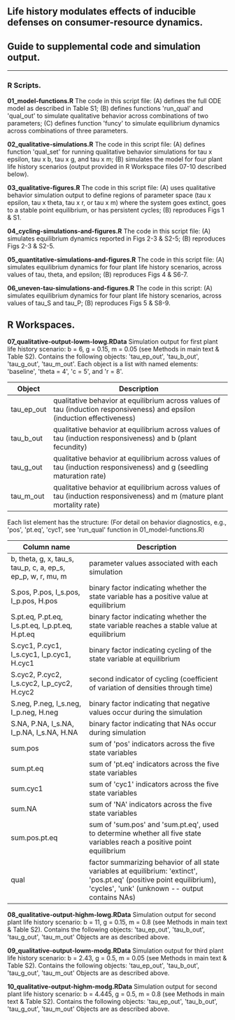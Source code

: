## Life history modulates effects of inducible defenses on consumer-resource dynamics.
## Guide to supplemental code and simulation output.
---

### R Scripts.
**01_model-functions.R**
The code in this script file:
(A) defines the full ODE model as described in Table S1;
(B) defines functions 'run_qual' and 'qual_out' to simulate qualitative behavior across combinations of two parameters;
\(C\) defines function 'funcy' to simulate equilibrium dynamics across combinations of three parameters.

**02_qualitative-simulations.R**
The code in this script file:
(A) defines function 'qual_set' for running qualitative behavior simulations for tau x epsilon, tau x b, tau x g, and tau x m;
(B) simulates the model for four plant life history scenarios (output provided in R Workspace files 07-10 described below).

**03_qualitative-figures.R**
The code in this script file:
(A) uses qualitative behavior simulation output to define regions of parameter space (tau x epsilon, tau x theta, tau x r, or tau x m) where the system goes extinct, goes to a stable point equilibrium, or has persistent cycles;
(B) reproduces Figs 1 & S1.

**04_cycling-simulations-and-figures.R**
The code in this script file:
(A) simulates equilibrium dynamics reported in Figs 2-3 & S2-5;
(B) reproduces Figs 2-3 & S2-5.

**05_quantitative-simulations-and-figures.R**
The code in this script file:
(A) simulates equilibrium dynamics for four plant life history scenarios, across values of tau, theta, and epsilon;
(B) reproduces Figs 4 & S6-7.

**06_uneven-tau-simulations-and-figures.R**
The code in this script:
(A) simulates equilibrium dynamics for four plant life history scenarios, across values of tau_S and tau_P;
(B) reproduces Figs 5 & S8-9.


## R Workspaces.
**07_qualitative-output-lowm-lowg.RData**
Simulation output for first plant life history scenario: b = 6, g = 0.15, m = 0.05 (see Methods in main text & Table S2).
Contains the following objects: 'tau_ep_out', 'tau_b_out', 'tau_g_out', 'tau_m_out'. Each object is a list with named elements: 'baseline', 'theta = 4', 'c = 5', and 'r = 8'.

| Object | Description |  
| ------ | ----------- |  
| tau_ep_out | qualitative behavior at equilibrium across values of tau (induction responsiveness) and epsilon (induction effectiveness) |
| tau_b_out | qualitative behavior at equilibrium across values of tau (induction responsiveness) and b (plant fecundity) |
| tau_g_out | qualitative behavior at equilibrium across values of tau (induction responsiveness) and g (seedling maturation rate) |
| tau_m_out | qualitative behavior at equilibrium across values of tau (induction responsiveness) and m (mature plant mortality rate) |

Each list element has the structure:
(For detail on behavior diagnostics, e.g., 'pos', 'pt.eq', 'cyc1', see 'run_qual' function in 01_model-functions.R)

| Column name | Description |   
| ----------- | ----------- | 
| b, theta, g, x, tau_s, tau_p, c, a, ep_s, ep_p, w, r, mu, m | parameter values associated with each simulation |
| S.pos, P.pos, I_s.pos, I_p.pos, H.pos | binary factor indicating whether the state variable has a positive value at equilibrium |
| S.pt.eq, P.pt.eq, I_s.pt.eq, I_p.pt.eq, H.pt.eq | binary factor indicating whether the state variable reaches a stable value at equilibrium |
| S.cyc1, P.cyc1, I_s.cyc1, I_p.cyc1, H.cyc1 | binary factor indicating cycling of the state variable at equilibrium |
| S.cyc2, P.cyc2, I_s.cyc2, I_p_cyc2, H.cyc2 | second indicator of cycling (coefficient of variation of densities through time) |
| S.neg, P.neg, I_s.neg, I_p.neg, H.neg | binary factor indicating that negative values occur during the simulation |
| S.NA, P.NA, I_s.NA, I_p.NA, I_s.NA, H.NA | binary factor indicating that NAs occur during simulation |
| sum.pos | sum of 'pos' indicators across the five state variables |
| sum.pt.eq | sum of 'pt.eq' indicators across the five state variables |
| sum.cyc1 | sum of 'cyc1' indicators across the five state variables |
| sum.NA | sum of 'NA' indicators across the five state variables |
| sum.pos.pt.eq | sum of 'sum.pos' and 'sum.pt.eq', used to determine whether all five state variables reach a positive point equilibrium |
| qual | factor summarizing behavior of all state variables at equilibrium: 'extinct', 'pos.pt.eq' (positive point equilibrium), 'cycles', 'unk' (unknown -- output contains NAs) |

**08_qualitative-output-highm-lowg.RData**
Simulation output for second plant life history scenario: b = 11, g = 0.15, m = 0.8 (see Methods in main text & Table S2).
Contains the following objects: 'tau_ep_out', 'tau_b_out', 'tau_g_out', 'tau_m_out'
Objects are as described above.

**09_qualitative-output-lowm-modg.RData**
Simulation output for third plant life history scenario: b = 2.43, g = 0.5, m = 0.05 (see Methods in main text & Table S2).
Contains the following objects: 'tau_ep_out', 'tau_b_out', 'tau_g_out', 'tau_m_out'
Objects are as described above.

**10_qualitative-output-highm-modg.RData**
Simulation output for second plant life history scenario: b = 4.445, g = 0.5, m = 0.8 (see Methods in main text & Table S2).
Contains the following objects: 'tau_ep_out', 'tau_b_out', 'tau_g_out', 'tau_m_out'
Objects are as described above.
